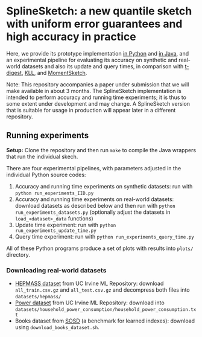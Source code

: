 # SplineSketch: a new quantile sketch with uniform error guarantees and high accuracy in practice

Here, we provide its prototype implementation [in Python](spline_sketch_uniform.py) and [in Java](SplineSketch.java), and an experimental pipeline for evaluating its accuracy on synthetic and real-world datasets and also its update and query times, in comparison with [t-digest](https://github.com/tdunning/t-digest), [KLL](https://datasketches.apache.org/docs/KLL/KLLSketch.html), and [MomentSketch](https://github.com/stanford-futuredata/msketch).

Note: This repository accompanies a paper under submission that we will make available in about 3 months. The SplineSketch implementation is intended to perform accuracy and running time experiments; it is thus to some extent under development and may change. A SplineSketch version that is suitable for usage in production will appear later in a different repository.

## Running experiments

**Setup:** Clone the repository and then run `make` to compile the Java wrappers that run the individual skech.

There are four experimental pipelines, with parameters adjusted in the individual Python source codes:
1. Accuracy and running time experiments on synthetic datasets: run with `python run_experiments_IID.py`
2. Accuracy and running time experiments on real-world datasets: download datasets as described below and then run with `python run_experiments_datasets.py` (optionally adjust the datasets in `load_<dataset>_data` functions)
3. Update time experiment:  run with `python run_experiments_update_time.py`
4. Query time experiment:  run with `python run_experiments_query_time.py`

All of these Python programs produce a set of plots with results into `plots/` directory.

### Downloading real-world datasets

- [HEPMASS dataset](https://archive.ics.uci.edu/dataset/347/hepmass) from UC Irvine ML Repository: download `all_train.csv.gz` and `all_test.csv.gz` and decompress both files into `datasets/hepmass/`
- [Power dataset](https://archive.ics.uci.edu/dataset/235/individual+household+electric+power+consumption) from UC Irvine ML Repository: download into `datasets/household_power_consumption/household_power_consumption.txt`
- Books dataset from [SOSD](https://github.com/learnedsystems/SOSD) (a benchmark for learned indexes): download using `download_books_dataset.sh`.
